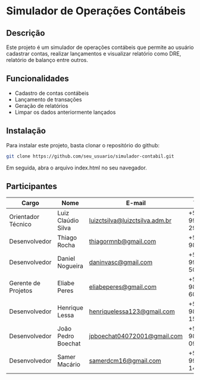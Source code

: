 # Simulador de Operações Contábeis

## Descrição

Este projeto é um simulador de operações contábeis que permite ao usuário cadastrar contas, realizar lançamentos e visualizar relatório como DRE, relatório de balanço entre outros.

## Funcionalidades

- Cadastro de contas contábeis
- Lançamento de transações
- Geração de relatórios
- Limpar os dados anteriormente lançados

## Instalação

Para instalar este projeto, basta clonar o repositório do github:

```bash
git clone https://github.com/seu_usuario/simulador-contabil.git
```

Em seguida, abra o arquivo index.html no seu navegador.

## Participantes

| Cargo | Nome | E-mail | Telefone |
| --- | --- | --- | --- |
| Orientador Técnico | Luiz Claúdio Silva | luizctsilva@luizctsilva.adm.br | +55 (22) 99832-2992 |
| Desenvolvedor | Thiago Rocha | thiagormnb@gmail.com | +55 (22) 988318609 |
| Desenvolvedor | Daniel Nogueira | daninvasc@gmail.com | +55 (22) 99853-5031 |
| Gerente de Projetos | Eliabe Peres | eliabeperes@gmail.com | +55 (22) 98874-6062 |
| Desenvolvedor | Henrique Lessa | henriquelessa123@gmail.com | +55 (22) 98821-1560 |
| Desenvolvedor | João Pedro Boechat | jpboechat04072001@gmail.com | +55 (21) 98347-0984 |
| Desenvolvedor | Samer Macário | samerdcm16@gmail.com | +55 (22) 99897-1410 |0
